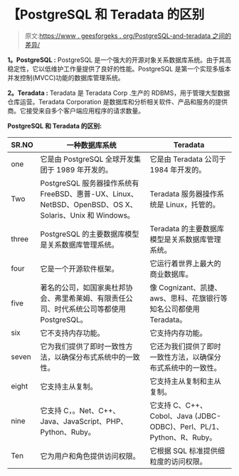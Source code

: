 # 【PostgreSQL 和 Teradata 的区别

> 原文:[https://www . geesforgeks . org/PostgreSQL-and-teradata 之间的差异/](https://www.geeksforgeeks.org/difference-between-postgresql-and-teradata/)

**1。PostgreSQL :**
PostgreSQL 是一个强大的开源对象关系数据库系统。由于其高稳定性，它以低维护工作量提供了良好的性能。PostgreSQL 是第一个实现多版本并发控制(MVCC)功能的数据库管理系统。

**2。Teradata :**
Teradata 是 Teradata Corp .生产的 RDBMS，用于管理大型数据仓库运营。Teradata Corporation 是数据库和分析相关软件、产品和服务的提供商。它接受来自多个客户端应用程序的请求数量。

**PostgreSQL 和 Teradata 的区别:**

<center>

| SR.NO | 一种数据库系统 | Teradata |
| --- | --- | --- |
| one | 它是由 PostgreSQL 全球开发集团于 1989 年开发的。 | 它是由 Teradata 公司于 1984 年开发的。 |
| Two | PostgreSQL 服务器操作系统有 FreeBSD、惠普-UX、Linux、NetBSD、OpenBSD、OS X、Solaris、Unix 和 Windows。 | Teradata 服务器操作系统是 Linux，托管的。 |
| three | PostgreSQL 的主要数据库模型是关系数据库管理系统。 | Teradata 的主要数据库模型是关系数据库管理系统。 |
| four | 它是一个开源软件框架。 | 它运行着世界上最大的商业数据库。 |
| five | 著名的公司，如国家奥杜邦协会、弗里希莱姆、有限责任公司、时代系统公司等都使用 PostgreSQL。 | 像 Cognizant、凯捷、aws、思科、花旗银行等知名公司都使用 Teradata。 |
| six | 它不支持内存功能。 | 它支持内存功能。 |
| seven | 它为我们提供了即时一致性方法，以确保分布式系统中的一致性。 | 它还为我们提供了即时一致性方法，以确保分布式系统中的一致性。 |
| eight | 它支持主从复制。 | 它支持主从复制和主从复制。 |
| nine | 它支持 C，。Net、C++、Java、JavaScript、PHP、Python、Ruby。 | 它支持 C、C++、Cobol、Java (JDBC-ODBC)、Perl、PL/1、Python、R、Ruby。 |
| Ten | 它为用户和角色提供访问权限。 | 它根据 SQL 标准提供细粒度的访问权限。 |

</center>